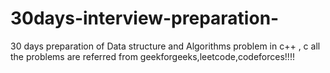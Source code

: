 # 30days-interview-preparation-
30 days preparation of Data structure and Algorithms problem in c++ , c 
all the problems are referred from geekforgeeks,leetcode,codeforces!!!!
